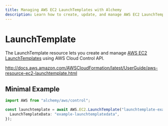```yaml
---
title: Managing AWS EC2 LaunchTemplates with Alchemy
description: Learn how to create, update, and manage AWS EC2 LaunchTemplates using Alchemy Cloud Control.
---
```


# LaunchTemplate

The LaunchTemplate resource lets you create and manage [AWS EC2 LaunchTemplates](https://docs.aws.amazon.com/ec2/latest/userguide/) using AWS Cloud Control API.

http://docs.aws.amazon.com/AWSCloudFormation/latest/UserGuide/aws-resource-ec2-launchtemplate.html

## Minimal Example

```ts
import AWS from "alchemy/aws/control";

const launchtemplate = await AWS.EC2.LaunchTemplate("launchtemplate-example", {
  LaunchTemplateData: "example-launchtemplatedata",
});
```

